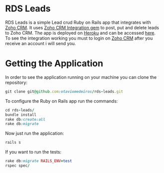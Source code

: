 # RDS Leads

RDS Leads is a simple Lead crud Ruby on Rails app that integrates with [Zoho CRM](https://crm.zoho.com).
It uses [Zoho CRM Integration gem](https://github.com/otaviomedeiros/crm_integration) to post, put and delete leads to Zoho CRM.
The app is deployed on [Heroku](https://www.heroku.com/) and can be accessed [here](http://rds-leads.herokuapp.com/).
To see the integration working you must to login on [Zoho CRM](https://www.zoho.com/crm/lp/login.html) after you receive an account i will send you.

# Getting the Application

In order to see the application running on your machine you can clone the repository:

```ruby
git clone git@github.com:otaviomedeiros/rds-leads.git
```
To configure the Ruby on Rails app run the commands:

```ruby
cd rds-leads/
bundle install
rake db:create:all
rake db:migrate
```

Now just run the application:

```ruby
rails s
```

If you want to run the tests:

```ruby
rake db:migrate RAILS_ENV=test
rspec spec/
```
